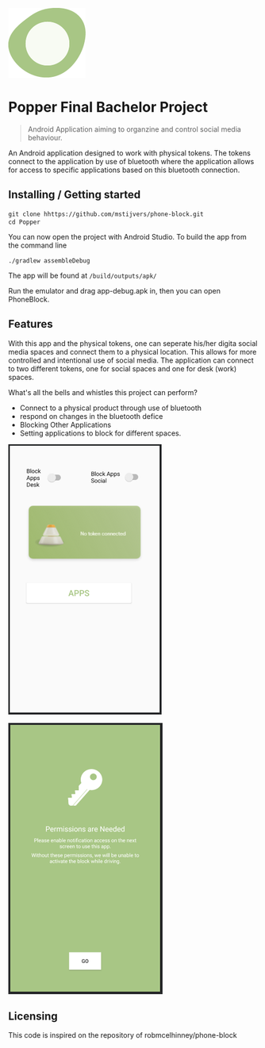 ﻿![Logo of the project](https://github.com/mstijvers/popper/blob/master/app/src/main/res/drawable/ic_launcher.png?raw=true)
# Popper Final Bachelor Project
> Android Application aiming to organzine and control social media behaviour.

An Android application designed to work with physical tokens. 
The tokens connect to the application by use of bluetooth where the application allows for 
access to specific applications based on this bluetooth connection. 

## Installing / Getting started

```
git clone hhttps://github.com/mstijvers/phone-block.git
cd Popper
```
You can now open the project with Android Studio.
To build the app from the command line
```
./gradlew assembleDebug
```
The app will be found at `/build/outputs/apk/`

Run the emulator and drag app-debug.apk in, then you can open PhoneBlock.


## Features

With this app and the physical tokens, one can seperate his/her digita social media spaces and connect them to a physical location. This allows for more controlled and intentional use of social media. The application can connect to two different tokens, one for social spaces and one for desk (work) spaces. 

What's all the bells and whistles this project can perform?
* Connect to a physical product through use of bluetooth
* respond on changes in the bluetooth defice
* Blocking Other Applications
* Setting applications to block for different spaces.

![Home screen](https://github.com/mstijvers/Popper/blob/master/imagesReadMe/home%20screen.PNG?raw=true)

![Premissions screen](https://github.com/mstijvers/Popper/blob/master/imagesReadMe/premissions.PNG?raw=true)

## Licensing
This code is inspired on the repository of robmcelhinney/phone-block
